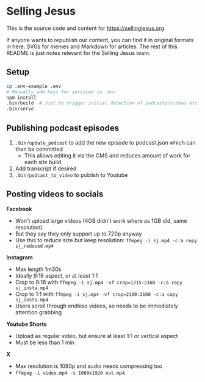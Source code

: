 
# Selling Jesus

This is the source code and content for https://sellingjesus.org

If anyone wants to republish our content, you can find it in original formats in here. SVGs for memes and Markdown for articles. The rest of this README is just notes relevant for the Selling Jesus team.

## Setup

```bash
cp .env-example .env
# Manually add keys for services in .env
npm install
.bin/build  # Just to trigger initial detection of podcasts/videos etc.
.bin/serve
```


## Publishing podcast episodes

 1. `.bin/update_podcast` to add the new episode to podcast.json which can then be committed
    * This allows editing it via the CMS and reduces amount of work for each site build
 2. Add transcript if desired
 3. `.bin/podcast_to_video` to publish to Youtube


## Posting videos to socials

__Facebook__

 * Won't upload large videos (4GB didn't work where as 1GB did, same resolution)
 * But they say they only support up to 720p anyway
 * Use this to reduce size but keep resolution: `ffmpeg -i sj.mp4 -c:a copy sj_reduced.mp4`

__Instagram__

 * Max length 1m30s
 * Ideally 9:16 aspect, or at least 1:1
 * Crop to 9:16 with `ffmpeg -i sj.mp4 -vf crop=1215:2160 -c:a copy sj_insta.mp4`
 * Crop to 1:1 with `ffmpeg -i sj.mp4 -vf crop=2160:2160 -c:a copy sj_insta.mp4`
 * Users scroll through endless videos, so needs to be immediately attention grabbing

__Youtube Shorts__

 * Upload as regular video, but ensure at least 1:1 or vertical aspect
 * Must be less than 1 min

__X__

 * Max resolution is 1080p and audio needs compressing too
 * `ffmpeg -i video.mp4 -s 1080x1920 out.mp4`
